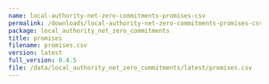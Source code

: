 ```yaml
---
name: local-authority-net-zero-commitments-promises-csv
permalink: /downloads/local-authority-net-zero-commitments-promises-csv/latest
package: local_authority_net_zero_commitments
title: promises
filename: promises.csv
version: latest
full_version: 0.4.5
file: /data/local_authority_net_zero_commitments/latest/promises.csv
---
```

